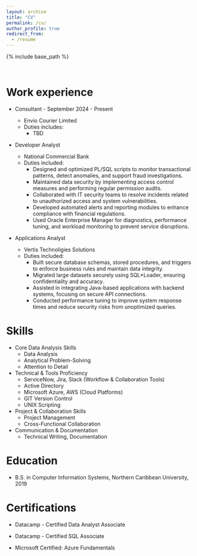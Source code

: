 ```yaml
---
layout: archive
title: "CV"
permalink: /cv/
author_profile: true
redirect_from:
  - /resume
---
```


{% include base_path %}

<br>

Work experience
======

* Consultant - September 2024 - Present
  * Envio Courier Limited
  * Duties includes: 
    * TBD

* Developer Analyst
  * National Commercial Bank
  * Duties included: 
    * Designed and optimized PL/SQL scripts to monitor transactional patterns, detect anomalies, and support fraud investigations.
    * Maintained data security by implementing access control measures and performing regular permission audits.
    * Collaborated with IT security teams to resolve incidents related to unauthorized access and system vulnerabilities.
    * Developed automated alerts and reporting modules to enhance compliance with financial regulations.
    * Used Oracle Enterprise Manager for diagnostics, performance tuning, and workload monitoring to prevent service disruptions.


* Applications Analyst
  * Vertis Technoligies Solutions
  * Duties included: 
    * Built secure database schemas, stored procedures, and triggers to enforce business rules and maintain data integrity.
    * Migrated large datasets securely using SQL*Loader, ensuring confidentiality and accuracy.
    * Assisted in integrating Java-based applications with backend systems, focusing on secure API connections.
    * Conducted performance tuning to improve system response times and reduce security risks from unoptimized queries.
  

Skills
======

* Core Data Analysis Skills
  * Data Analysis
  * Analytical Problem-Solving
  * Attention to Detail
* Technical & Tools Proficiency
  * ServiceNow, Jira, Slack (Workflow & Collaboration Tools)
  * Active Directory
  * Microsoft Azure, AWS (Cloud Platforms)
  * GIT Version Control
  * UNIX Scripting
* Project & Collaboration Skills
  * Project Management
  * Cross-Functional Collaboration
* Communication & Documentation
  * Technical Writing, Documentation


Education
======

* B.S. in Computer Information Systems, Northern Caribbean University, 2019


Certifications
======
* Datacamp - Certified Data Analyst Associate

* Datacamp - Certified SQL Associate
    
* Microsoft Certified: Azure Fundamentals
